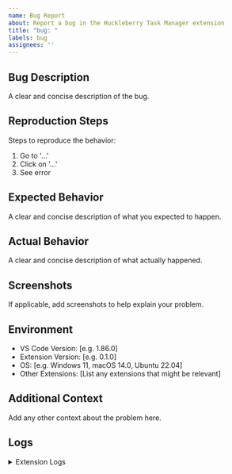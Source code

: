 ```yaml
---
name: Bug Report
about: Report a bug in the Huckleberry Task Manager extension
title: "bug: "
labels: bug
assignees: ''
---
```


## Bug Description

A clear and concise description of the bug.

## Reproduction Steps

Steps to reproduce the behavior:

1. Go to '...'
2. Click on '...'
3. See error

## Expected Behavior

A clear and concise description of what you expected to happen.

## Actual Behavior

A clear and concise description of what actually happened.

## Screenshots

If applicable, add screenshots to help explain your problem.

## Environment

- VS Code Version: [e.g. 1.86.0]
- Extension Version: [e.g. 0.1.0]
- OS: [e.g. Windows 11, macOS 14.0, Ubuntu 22.04]
- Other Extensions: [List any extensions that might be relevant]

## Additional Context

Add any other context about the problem here.

## Logs

<details>
<summary>Extension Logs</summary>

```
Paste any relevant logs here (if available)
```

</details>
